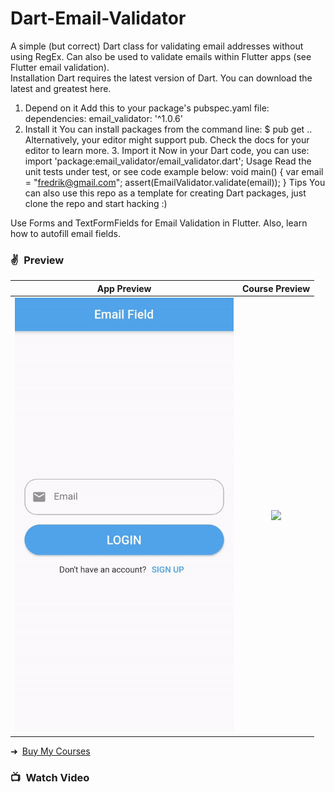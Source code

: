 # Dart-Email-Validator
A simple (but correct) Dart class for validating email addresses without using RegEx. 
Can also be used to validate emails within Flutter apps (see Flutter email validation).  
Installation  Dart requires the latest version of Dart. You can download the latest and greatest here. 
1. Depend on it  Add this to your package's pubspec.yaml file:  dependencies:     email_validator: '^1.0.6'
2. Install it You can install packages from the command line:  $ pub get .. Alternatively, your editor might support pub. Check the docs for your editor to learn more.  3. Import it Now in your Dart code, you can use:  import 'package:email_validator/email_validator.dart'; Usage  Read the unit tests under test, or see code example below:  void main() {      var email = "fredrik@gmail.com"; assert(EmailValidator.validate(email)); } Tips  You can also use this repo as a template for creating Dart packages, just clone the repo and start hacking :)

Use Forms and TextFormFields for Email Validation in Flutter. Also, learn how to autofill email fields.

### ✌&ensp;Preview

|              App Preview             |             Course Preview           |
| :----------------------------------: | :----------------------------------: |
| <a href="https://www.youtube.com/watch?v=mXyifVJ-NFc" target="_blank"><img src="preview.gif" width="350"></a> | <a href="https://johannesmilke.teachable.com/p/home" target="_blank"><img src="https://firebasestorage.googleapis.com/v0/b/web-johannesmilke.appspot.com/o/other%2Fgithub_ad.png?alt=media" width="350"></a> |

➜&ensp;[Buy My Courses](https://johannesmilke.teachable.com/p/home "Buy My Courses")

### 📺&ensp;Watch Video

